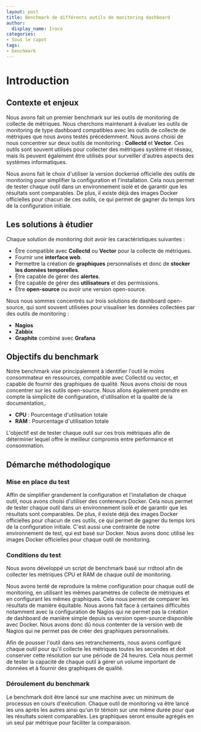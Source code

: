 ```yaml
---
layout: post
title: Benchmark de différents outils de monitoring dashboard
author:
  display_name: Iroco
categories:
- Sous le capot
tags:
- benchmark
---
```

# Introduction
## Contexte et enjeux

Nous avons fait un premier benchmark sur les outils de monitoring de collecte de métriques. Nous cherchons maintenant à évaluer les outils de monitoring de type dashboard compatibles avec les outils de collecte de métriques que nous avons testés précédemment.
Nous avons choisi de nous concentrer sur deux outils de monitoring : **Collectd** et **Vector**. Ces outils sont souvent utilisés pour collecter des métriques système et réseau, mais ils peuvent également être utilisés pour surveiller d'autres aspects des systèmes informatiques.

Nous avons fait le choix d'utiliser la version dockerisé officielle des outils de monitoring pour simplifier la configuration et l'installation. Cela nous permet de tester chaque outil dans un environnement isolé et de garantir que les résultats sont comparables. De plus, il existe déjà des images Docker officielles pour chacun de ces outils, ce qui permet de gagner du temps lors de la configuration initiale.


## Les solutions à étudier

Chaque solution de monitoring doit avoir les caractéristiques suivantes :
- Être compatible avec **Collectd** ou **Vector** pour la collecte de métriques.
- Fournir une **interface web**.
- Permettre la création de **graphiques** personnalisés et donc de **stocker les données temporelles**.
- Être capable de gérer des **alertes**.
- Être capable de gérer des **utilisateurs** et des permissions.
- Être **open-source** ou avoir une version open-source.
  
Nous nous sommes concentrés sur trois solutions de dashboard open-source, qui sont souvent utilisées pour visualiser les données collectées par des outils de monitoring :
- **Nagios**
- **Zabbix**
- **Graphite** combiné avec **Grafana**



## Objectifs du benchmark

Notre benchmark vise principalement à identifier l'outil le moins consommateur en ressources, compatible avec Collectd ou vector, et capable de fournir des graphiques de qualité. Nous avons choisi de nous concentrer sur les outils open-source. Nous allons également prendre en compte la simplicité de configuration, d'utilisation et la qualité de la documentation,.

- **CPU** : Pourcentage d'utilisation totale  
- **RAM** : Pourcentage d'utilisation totale  

L'objectif est de tester chaque outil sur ces trois métriques afin de déterminer lequel offre le meilleur compromis entre performance et consommation.

## Démarche méthodologique
 

### Mise en place du test

  Affin de simplifier grandement la configuration et l'installation de chaque outil, nous avons choisi d'utiliser des conteneurs Docker. Cela nous permet de tester chaque outil dans un environnement isolé et de garantir que les résultats sont comparables.
  De plus, il existe déjà des images Docker officielles pour chacun de ces outils, ce qui permet de gagner du temps lors de la configuration initiale.
  C'est aussi une contrainte de notre environnement de test, qui est basé sur Docker. Nous avons donc utilisé les images Docker officielles pour chaque outil de monitoring.

### Conditions du test

Nous avons développé un script de benchmark basé sur rrdtool afin de collecter les métriques CPU et RAM de chaque outil de monitoring.

Nous avons tenté de reproduire la même configuration pour chaque outil de monitoring, en utilisant les mêmes paramètres de collecte de métriques et en configurant les mêmes graphiques. Cela nous permet de comparer les résultats de manière équitable. Nous avons fait face à certaines difficultés notamment avec la configuration de Nagios qui ne permet pas la création de dashboard de manière simple depuis sa version open-source disponible avec Docker. Nous avons donc dû nous contenter de la version web de Nagios qui ne permet pas de créer des graphiques personnalisés.

Afin de pousser l'outil dans ses retranchements, nous avons configuré chaque outil pour qu'il collecte les métriques toutes les secondes et doit conserver cette résolution sur une période de 24 heures. Cela nous permet de tester la capacité de chaque outil à gérer un volume important de données et à fournir des graphiques de qualité.

### Déroulement du benchmark

Le benchmark doit être lancé sur une machine avec un minimum de processus en cours d'exécution. Chaque outil de monitoring va être lancé les uns après les autres ainsi qu'un tir témoin sur une même durée pour que les résultats soient comparables. Les graphiques seront ensuite agrégés en un seul par métrique pour faciliter la comparaison.
